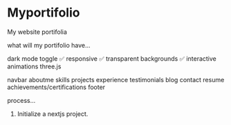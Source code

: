 # Myportifolio
My website portifolia

what will my portifolio have...

dark mode toggle        ✅
responsive              ✅
transparent backgrounds ✅
interactive animations
three.js

navbar
aboutme
skills
projects
experience
testimonials
blog
contact
resume
achievements/certifications
footer

process...
1. Initialize a nextjs project.
